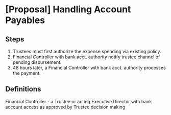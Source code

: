 # [Proposal] Handling Account Payables

## Steps

1. Trustees must first authorize the expense spending via existing policy.
2. Financial Controller with bank acct. authority notify trustee channel of pending disbursement.
3. 48 hours later, a Financial Controller with bank acct. authority processes the payment.

## Definitions
Financial Controller - a Trustee or acting Executive Director with bank account access as approved by Trustee decision making
